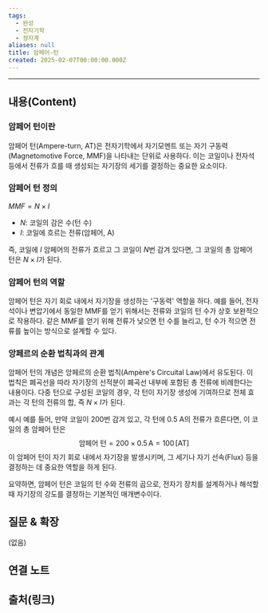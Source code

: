 ```yaml
---
tags:
  - 완성
  - 전자기학
  - 정자계
aliases: null
title: 암페어-턴
created: 2025-02-07T00:00:00.000Z
---
```


---

## 내용(Content)



### 암페어 턴이란

암페어 턴(Ampere-turn, AT)은 전자기학에서 자기모멘트 또는 자기 구동력 (Magnetomotive Force, MMF)을 나타내는 단위로 사용하다. 이는 코일이나 전자석 등에서 전류가 흐를 때 생성되는 자기장의 세기를 결정하는 중요한 요소이다.


### 암페어 턴 정의

$MMF = N \times I$
- $N$: 코일의 감은 수(턴 수)
- $I$: 코일에 흐르는 전류(암페어, A)

즉, 코일에 $I$ 암페어의 전류가 흐르고 그 코일이 $N$번 감겨 있다면, 그 코일의 총 암페어 턴은 $N \times I$가 된다.

### 암페어 턴의 역할

암페어 턴은 자기 회로 내에서 자기장을 생성하는 '구동력' 역할을 하다. 예를 들어, 전자석이나 변압기에서 동일한 MMF를 얻기 위해서는 전류와 코일의 턴 수가 상호 보완적으로 작용하다. 같은 MMF를 얻기 위해 전류가 낮으면 턴 수를 늘리고, 턴 수가 적으면 전류를 높이는 방식으로 설계할 수 있다.

### 앙페르의 순환 법칙과의 관계

암페어 턴의 개념은 앙페르의 순환 법칙(Ampère's Circuital Law)에서 유도된다. 이 법칙은 폐곡선을 따라 자기장의 선적분이 폐곡선 내부에 포함된 총 전류에 비례한다는 내용이다. 다중 턴으로 구성된 코일의 경우, 각 턴이 자기장 생성에 기여하므로 전체 효과는 각 턴의 전류의 합, 즉 $N \times I$가 된다.

예시
예를 들어, 만약 코일이 200번 감겨 있고, 각 턴에 0.5 A의 전류가 흐른다면, 이 코일의 총 암페어 턴은
$$\text{암페어 턴} = 200 \times 0.5\,\text{A} = 100\,[\text{AT}]$$
이 암페어 턴이 자기 회로 내에서 자기장을 발생시키며, 그 세기나 자기 선속(Flux) 등을 결정하는 데 중요한 역할을 하게 된다.

요약하면, 암페어 턴은 코일의 턴 수와 전류의 곱으로, 전자기 장치를 설계하거나 해석할 때 자기장의 강도를 결정하는 기본적인 매개변수이다.

## 질문 & 확장

(없음)

## 연결 노트

## 출처(링크)





